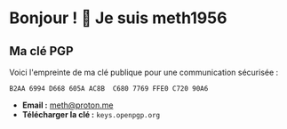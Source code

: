 # Bonjour ! 👋 Je suis meth1956

## Ma clé PGP

Voici l'empreinte de ma clé publique pour une communication sécurisée :

`B2AA 6994 D668 605A AC8B  C680 7769 FFE0 C720 90A6`

*   **Email :** meth@proton.me
*   **Télécharger la clé :** `keys.openpgp.org`
